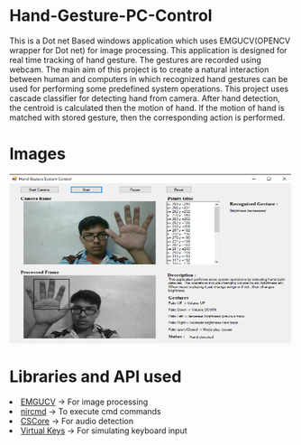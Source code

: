 # Hand-Gesture-PC-Control
This is a Dot net Based windows application which uses EMGUCV(OPENCV wrapper for Dot net) for image processing. This application is designed for  real time tracking of hand gesture. The gestures are recorded using webcam. The main aim of this project is to create a natural interaction between human and computers in which recognized hand gestures can be used for performing some predefined system operations. This project uses cascade classifier for detecting hand from camera. After hand detection, the centroid is calculated then the motion of hand. If the motion of hand is matched with stored gesture, then the corresponding action is performed. 

# Images
<img src="img.png" height=300 width=500/>

# Libraries and API used
<li>  <a href="www.emgu.com/">EMGUCV</a> ->   For image processing
<li>  <a href="www.nirsoft.net/utils/nircmd.html">nircmd</a> -> 	To execute cmd commands
<li>	<a href="https://github.com/filoe/cscorel">CSCore</a> ->   For audio detection
<li>	<a href="https://msdn.microsoft.com/en-us/library/windows/desktop/dd375731(v=vs.85).aspx">Virtual Keys</a> ->  For simulating keyboard input

